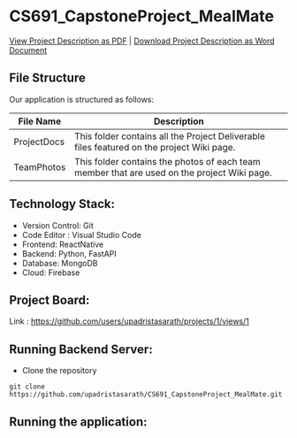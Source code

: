 # CS691_CapstoneProject_MealMate


[View Project Description as PDF](https://github.com/upadristasarath/CS691_CapstoneProject_MealMate/blob/main/ProjectDocs/Sprint%201/Deliverable%201.pdf) | <a id="raw-url" href="https://github.com/upadristasarath/CS691_CapstoneProject_MealMate/blob/main/ProjectDocs/Artifacts/Project%20Description/Project%20Description.docx">Download Project Description as Word Document</a>

## File Structure

Our application is structured as follows:

| File Name   | Description                                                            |
|--------------|----------------------------------------------------------------------------------------------------------------------------------------------------------------------------------------------------------------------------------------------------------------|
| ProjectDocs      | This folder contains all the Project Deliverable files featured on the project Wiki page.    
| TeamPhotos   | This folder contains the photos of each team member that are used on the project Wiki page.   

## Technology Stack:
* Version Control: Git
* Code Editor : Visual Studio Code
* Frontend: ReactNative
* Backend: Python, FastAPI
* Database: MongoDB
* Cloud: Firebase

## Project Board:

Link : https://github.com/users/upadristasarath/projects/1/views/1

## Running Backend Server:

* Clone the repository
```
git clone https://github.com/upadristasarath/CS691_CapstoneProject_MealMate.git
```

## Running the application:


